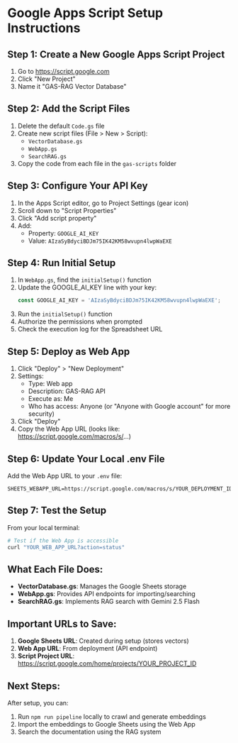 # Google Apps Script Setup Instructions

## Step 1: Create a New Google Apps Script Project

1. Go to https://script.google.com
2. Click "New Project"
3. Name it "GAS-RAG Vector Database"

## Step 2: Add the Script Files

1. Delete the default `Code.gs` file
2. Create new script files (File > New > Script):
   - `VectorDatabase.gs`
   - `WebApp.gs`
   - `SearchRAG.gs`
3. Copy the code from each file in the `gas-scripts` folder

## Step 3: Configure Your API Key

1. In the Apps Script editor, go to Project Settings (gear icon)
2. Scroll down to "Script Properties"
3. Click "Add script property"
4. Add:
   - Property: `GOOGLE_AI_KEY`
   - Value: `AIzaSyBdyciBDJm75IK42KM58wvupn4lwpWaEXE`

## Step 4: Run Initial Setup

1. In `WebApp.gs`, find the `initialSetup()` function
2. Update the GOOGLE_AI_KEY line with your key:
   ```javascript
   const GOOGLE_AI_KEY = 'AIzaSyBdyciBDJm75IK42KM58wvupn4lwpWaEXE';
   ```
3. Run the `initialSetup()` function
4. Authorize the permissions when prompted
5. Check the execution log for the Spreadsheet URL

## Step 5: Deploy as Web App

1. Click "Deploy" > "New Deployment"
2. Settings:
   - Type: Web app
   - Description: GAS-RAG API
   - Execute as: Me
   - Who has access: Anyone (or "Anyone with Google account" for more security)
3. Click "Deploy"
4. Copy the Web App URL (looks like: https://script.google.com/macros/s/...)

## Step 6: Update Your Local .env File

Add the Web App URL to your `.env` file:
```
SHEETS_WEBAPP_URL=https://script.google.com/macros/s/YOUR_DEPLOYMENT_ID/exec
```

## Step 7: Test the Setup

From your local terminal:
```bash
# Test if the Web App is accessible
curl "YOUR_WEB_APP_URL?action=status"
```

## What Each File Does:

- **VectorDatabase.gs**: Manages the Google Sheets storage
- **WebApp.gs**: Provides API endpoints for importing/searching
- **SearchRAG.gs**: Implements RAG search with Gemini 2.5 Flash

## Important URLs to Save:

1. **Google Sheets URL**: Created during setup (stores vectors)
2. **Web App URL**: From deployment (API endpoint)
3. **Script Project URL**: https://script.google.com/home/projects/YOUR_PROJECT_ID

## Next Steps:

After setup, you can:
1. Run `npm run pipeline` locally to crawl and generate embeddings
2. Import the embeddings to Google Sheets using the Web App
3. Search the documentation using the RAG system